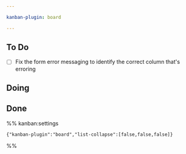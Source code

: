 ```yaml
---

kanban-plugin: board

---
```


## To Do

- [ ] Fix the form error messaging to identify the correct column that's erroring


## Doing



## Done





%% kanban:settings
```
{"kanban-plugin":"board","list-collapse":[false,false,false]}
```
%%